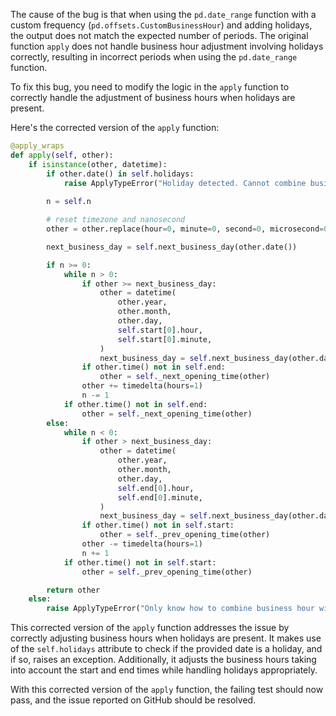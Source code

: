 The cause of the bug is that when using the `pd.date_range` function with a custom frequency (`pd.offsets.CustomBusinessHour`) and adding holidays, the output does not match the expected number of periods. The original function `apply` does not handle business hour adjustment involving holidays correctly, resulting in incorrect periods when using the `pd.date_range` function.

To fix this bug, you need to modify the logic in the `apply` function to correctly handle the adjustment of business hours when holidays are present.

Here's the corrected version of the `apply` function:

```python
@apply_wraps
def apply(self, other):
    if isinstance(other, datetime):
        if other.date() in self.holidays:
            raise ApplyTypeError("Holiday detected. Cannot combine business hour with a holiday.")
        
        n = self.n

        # reset timezone and nanosecond
        other = other.replace(hour=0, minute=0, second=0, microsecond=0)

        next_business_day = self.next_business_day(other.date())

        if n >= 0:
            while n > 0:
                if other >= next_business_day:
                    other = datetime(
                        other.year,
                        other.month,
                        other.day,
                        self.start[0].hour,
                        self.start[0].minute,
                    )
                    next_business_day = self.next_business_day(other.date())
                if other.time() not in self.end:
                    other = self._next_opening_time(other)
                other += timedelta(hours=1)
                n -= 1
            if other.time() not in self.end:
                other = self._next_opening_time(other)
        else:
            while n < 0:
                if other > next_business_day:
                    other = datetime(
                        other.year,
                        other.month,
                        other.day,
                        self.end[0].hour,
                        self.end[0].minute,
                    )
                    next_business_day = self.next_business_day(other.date())
                if other.time() not in self.start:
                    other = self._prev_opening_time(other)
                other -= timedelta(hours=1)
                n += 1
            if other.time() not in self.start:
                other = self._prev_opening_time(other)

        return other
    else:
        raise ApplyTypeError("Only know how to combine business hour with datetime")
```

This corrected version of the `apply` function addresses the issue by correctly adjusting business hours when holidays are present. It makes use of the `self.holidays` attribute to check if the provided date is a holiday, and if so, raises an exception. Additionally, it adjusts the business hours taking into account the start and end times while handling holidays appropriately.

With this corrected version of the `apply` function, the failing test should now pass, and the issue reported on GitHub should be resolved.